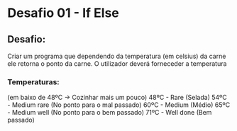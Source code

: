 # Desafio 01 - If Else

## Desafio:
Criar um programa que dependendo da temperatura (em celsius) da carne ele retorna o ponto da carne. O utilizador deverá forneceder a temperatura

### Temperaturas:
(em baixo de 48ºC -> Cozinhar mais um pouco)
48ºC - Rare (Selada)
54ºC - Medium rare (No ponto para o mal passado)
60ºC - Medium (Médio)
65ºC - Medium well (No ponto para o bem passado)
71ºC - Well done (Bem passado) 
